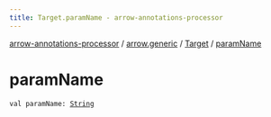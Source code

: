 ```yaml
---
title: Target.paramName - arrow-annotations-processor
---
```


[arrow-annotations-processor](../../index.html) / [arrow.generic](../index.html) / [Target](index.html) / [paramName](./param-name.html)

# paramName

`val paramName: `[`String`](https://kotlinlang.org/api/latest/jvm/stdlib/kotlin/-string/index.html)